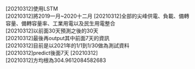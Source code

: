 [20210312]使用LSTM  
[20210312]將2019一月~2020十二月 
[20210312]全部的尖峰供電、負載、備轉容量、備轉容量率、工業用電以及民生用電整合  
[20210312]以前面30天預測之後的30天  
[20210312]最後再output其中前面7天的資訊  
[20210312]目前是以2021年的1/1到1/30做為測試資料  
[20210312]predict後面7天 
[20210312]  
[20210312]方均根為304.9612084582683 
